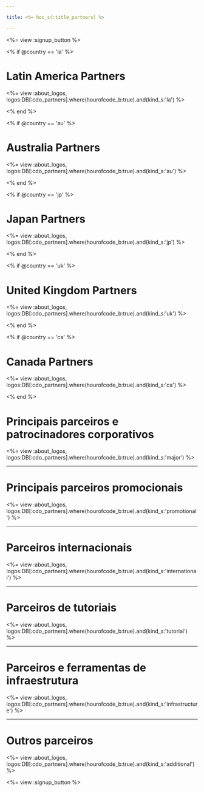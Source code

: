 ```yaml
---

title: <%= hoc_s(:title_partners) %>

---
```


<%= view :signup_button %>

<% if @country == 'la' %>

# Latin America Partners

<%= view :about_logos, logos:DB[:cdo_partners].where(hourofcode_b:true).and(kind_s:'la') %>

<% end %>

<% if @country == 'au' %>

# Australia Partners

<%= view :about_logos, logos:DB[:cdo_partners].where(hourofcode_b:true).and(kind_s:'au') %>

<% end %>

<% if @country == 'jp' %>

# Japan Partners

<%= view :about_logos, logos:DB[:cdo_partners].where(hourofcode_b:true).and(kind_s:'jp') %>

<% end %>

<% if @country == 'uk' %>

# United Kingdom Partners

<%= view :about_logos, logos:DB[:cdo_partners].where(hourofcode_b:true).and(kind_s:'uk') %>

<% end %>

<% if @country == 'ca' %>

# Canada Partners

<%= view :about_logos, logos:DB[:cdo_partners].where(hourofcode_b:true).and(kind_s:'ca') %>

<% end %>

# Principais parceiros e patrocinadores corporativos

<%= view :about_logos, logos:DB[:cdo_partners].where(hourofcode_b:true).and(kind_s:'major') %>

---

# Principais parceiros promocionais

<%= view :about_logos, logos:DB[:cdo_partners].where(hourofcode_b:true).and(kind_s:'promotional') %>

---

# Parceiros internacionais

<%= view :about_logos, logos:DB[:cdo_partners].where(hourofcode_b:true).and(kind_s:'international') %>

---

# Parceiros de tutoriais

<%= view :about_logos, logos:DB[:cdo_partners].where(hourofcode_b:true).and(kind_s:'tutorial') %>

---

# Parceiros e ferramentas de infraestrutura

<%= view :about_logos, logos:DB[:cdo_partners].where(hourofcode_b:true).and(kind_s:'infrastructure') %>

---

# Outros parceiros

<%= view :about_logos, logos:DB[:cdo_partners].where(hourofcode_b:true).and(kind_s:'additional') %>

<%= view :signup_button %>